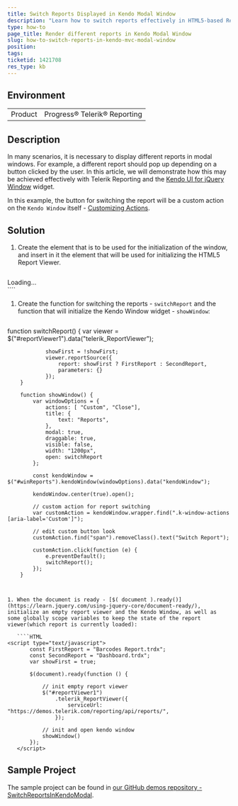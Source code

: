 ```yaml
---
title: Switch Reports Displayed in Kendo Modal Window
description: "Learn how to switch reports effectively in HTML5-based Report Viewers rendered within a Kendo Modal window."
type: how-to
page_title: Render different reports in Kendo Modal Window
slug: how-to-switch-reports-in-kendo-mvc-modal-window
position: 
tags: 
ticketid: 1421708
res_type: kb
---
```


## Environment
<table>
	<tbody>
		<tr>
			<td>Product</td>
			<td>Progress® Telerik® Reporting</td>
		</tr>
	</tbody>
</table>


## Description
In many scenarios, it is necessary to display different reports in modal windows. For example, a different report should pop up depending on a button clicked by the user. In this article, we will demonstrate how this may be achieved effectively with Telerik Reporting and the [Kendo UI for jQuery Window](https://demos.telerik.com/kendo-ui/window/index) widget.

In this example, the button for switching the report will be a custom action on the `Kendo Window` itself - [Customizing Actions](https://demos.telerik.com/kendo-ui/window/actions).

## Solution

1. Create the element that is to be used for the initialization of the window, and insert in it the element that will be used for initializing the HTML5 Report Viewer.
   
	````HTML
 <div id="winReports">
        <div id="reportViewer1">
            Loading...
        </div>
    </div>
````


1. Create the function for switching the reports - `switchReport` and the function that will initialize the Kendo Window widget - `showWindow`:

	````JavaScript
 function switchReport() {
            var viewer = $("#reportViewer1").data("telerik_ReportViewer");

                showFirst = !showFirst;
                viewer.reportSource({
                    report: showFirst ? FirstReport : SecondReport,
                    parameters: {}
                });
        }

        function showWindow() {
            var windowOptions = {
                actions: [ "Custom", "Close"],
                title: {
                    text: "Reports",
                },
                modal: true,
                draggable: true,
                visible: false,
                width: "1200px",
                open: switchReport
            };

            const kendoWindow = $("#winReports").kendoWindow(windowOptions).data("kendoWindow");

            kendoWindow.center(true).open();

            // custom action for report switching
            var customAction = kendoWindow.wrapper.find(".k-window-actions [aria-label='Custom']");

            // edit custom button look
            customAction.find("span").removeClass().text("Switch Report");

            customAction.click(function (e) {
                e.preventDefault();
                switchReport();
            });
        }
 ````


1. When the document is ready - [$( document ).ready()](https://learn.jquery.com/using-jquery-core/document-ready/), initialize an empty report viewer and the Kendo Window, as well as some globally scope variables to keep the state of the report viewer(which report is currently loaded):

	````HTML
 <script type="text/javascript">
        const FirstReport = "Barcodes Report.trdx";
        const SecondReport = "Dashboard.trdx";
        var showFirst = true;

        $(document).ready(function () {

            // init empty report viewer
            $("#reportViewer1")
                .telerik_ReportViewer({
                    serviceUrl: "https://demos.telerik.com/reporting/api/reports/",
                });

            // init and open kendo window
            showWindow()
        });
    </script>
````


## Sample Project

The sample project can be found in [our GitHub demos repository - SwitchReportsInKendoModal](https://github.com/telerik/reporting-samples/tree/master/SwitchReportsInMvcKendoModal).
